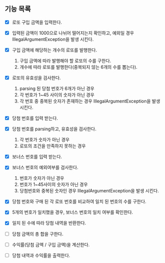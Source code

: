 ## 기능 목록

- [X]  로또 구입 금액을 입력한다.
- [X]  입력된 금액이 1000으로 나뉘어 떨어지는지 확인하고, 예외일 경우 IllegalArgumentException을 발생 시킨다.
- [X]  구입 금액에 해당하는 개수의 로또를 발행한다.
   1. 구입 금액에 따라 발행해야 할 로또의 수를 구한다.
   2. 개수에 따라 로또를 발행한다(중복되지 않는 6개의 수를 뽑는다).
- [X]  로또의 유효성을 검사한다.
   1. parsing 된 당첨 번호가 6개가 아닌 경우
   2. 각 번호가 1~45 사이의 숫자가 아닌 경우
   3. 각 번호 중 중복된 숫자가 존재하는 경우 IllegalArgumentException을 발생 시킨다.

- [X]  당첨 번호를 입력 받는다.
- [X]  당첨 번호를 parsing하고, 유효성을 검사한다.
   1. 각 번호가 숫자가 아닌 경우
   2. 로또의 조건을 만족하지 못하는 경우
- [X]  보너스 번호를 입력 받는다.
- [X]  보너스 번호의 예외여부를 검사한다. 
   1. 번호가 숫자가 아닌 경우
   2. 번호가 1~45사이의 숫자가 아닌 경우
   3. 당첨번호와 중복된 숫자인 경우 IllegalArgumentException을 발생 시킨다.
- [X]  당첨 번호와 구매 된 각 로또 번호를 비교하여 일치 된 번호의 수를 구한다.
- [X]  5개의 번호가 일치했을 경우, 보너스 번호의 일치 여부를 확인한다.
- [X]  일치 된 수에 따라 당첨 내역을 반환한다.
- [ ]  당첨 금액의 총 합을 구한다.
- [ ]  수익률(당첨 금액 / 구입 금액)을 계산한다.
- [ ]  당첨 내역과 수익률을 출력한다.